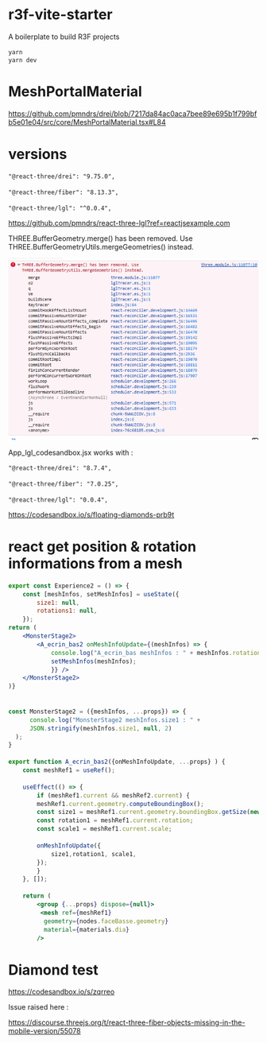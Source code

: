 # r3f-vite-starter

A boilerplate to build R3F projects

```
yarn
yarn dev
```

# MeshPortalMaterial

https://github.com/pmndrs/drei/blob/7217da84ac0aca7bee89e695b1f799bfb5e01e04/src/core/MeshPortalMaterial.tsx#L84

# versions

    "@react-three/drei": "9.75.0",

    "@react-three/fiber": "8.13.3",

    "@react-three/lgl": "^0.0.4",

https://github.com/pmndrs/react-three-lgl?ref=reactjsexample.com

THREE.BufferGeometry.merge() has been removed. Use THREE.BufferGeometryUtils.mergeGeometries() instead.

![Alt text](image.png)

App_lgl_codesandbox.jsx works with :

    "@react-three/drei": "8.7.4",

    "@react-three/fiber": "7.0.25",

    "@react-three/lgl": "0.0.4",

https://codesandbox.io/s/floating-diamonds-prb9t


# react get position & rotation informations from a mesh 

```jsx
export const Experience2 = () => {
    const [meshInfos, setMeshInfos] = useState({
        size1: null,
        rotations1: null,
    });
return (
    <MonsterStage2>
        <A_ecrin_bas2 onMeshInfoUpdate={(meshInfos) => {
            console.log("A_ecrin_bas meshInfos : " + meshInfos.rotation1);
            setMeshInfos(meshInfos);
            }} />
    </MonsterStage2>
)}


const MonsterStage2 = ({meshInfos, ...props}) => {
      console.log("MonsterStage2 meshInfos.size1 : " +
      JSON.stringify(meshInfos.size1, null, 2)
  );
}

export function A_ecrin_bas2({onMeshInfoUpdate, ...props} ) {
    const meshRef1 = useRef();

    useEffect(() => {
        if (meshRef1.current && meshRef2.current) {
        meshRef1.current.geometry.computeBoundingBox();
        const size1 = meshRef1.current.geometry.boundingBox.getSize(new THREE.Vector3());
        const rotation1 = meshRef1.current.rotation;
        const scale1 = meshRef1.current.scale;
        
        onMeshInfoUpdate({
            size1,rotation1, scale1,
        });
        }
    }, []);
    
    return (
        <group {...props} dispose={null}>
         <mesh ref={meshRef1}
          geometry={nodes.faceBasse.geometry}
          material={materials.dia}
        />
```

# Diamond test 

https://codesandbox.io/s/zqrreo

Issue raised here : 

https://discourse.threejs.org/t/react-three-fiber-objects-missing-in-the-mobile-version/55078

